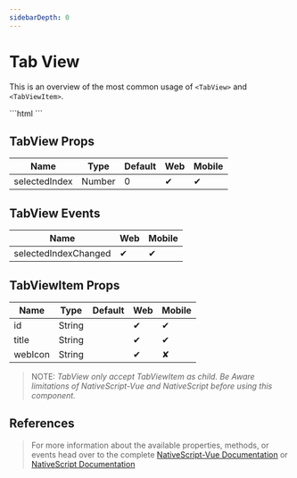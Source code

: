 ```yaml
---
sidebarDepth: 0
---
```


# Tab View

This is an overview of the most common usage of `<TabView>` and `<TabViewItem>`.

<DocExampleBox codeBox="https://codesandbox.io/s/30vr9xw6nm">
```html
<TabView :selectedIndex="selectedIndex" @selectedIndexChanged="changed">
    <TabViewItem title="Tab 1" webIcon="fa fa-eye">
        <StackLayout>
            <Label text="Content for Tab 1"/>
        </StackLayout>
    </TabViewItem>
    <TabViewItem title="Tab 2">
        <Label text="Content for Tab 2"/>
    </TabViewItem>
    <TabViewItem title="Tab 3">
        <Label text="Content for Tab 3"/>
    </TabViewItem>
</TabView>
```
<TabViewDoc />
</DocExampleBox>

## TabView Props

| Name          | Type   | Default | Web | Mobile |
| ------------- | ------ | ------- | --- | ------ |
| selectedIndex | Number | 0       | ✔   | ✔      |

## TabView Events

| Name                 | Web | Mobile |
| -------------------- | --- | ------ |
| selectedIndexChanged | ✔   | ✔      |

## TabViewItem Props

| Name    | Type   | Default | Web | Mobile |
| ------- | ------ | ------- | --- | ------ |
| id      | String |         | ✔   | ✔      |
| title   | String |         | ✔   | ✔      |
| webIcon | String |         | ✔   | ✘      |

> NOTE: *TabView only accept TabViewItem as child.*
 > _Be Aware limitations of NativeScript-Vue and NativeScript before using this component._

## References

> For more information about the available properties, methods, or events head over to the complete [NativeScript-Vue Documentation](https://nativescript-vue.org/en/docs/elements/components/tab-view/)
> or [NativeScript Documentation](https://docs.nativescript.org/ui/ns-ui-widgets/tab-view)
